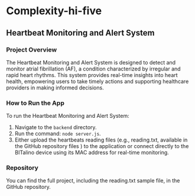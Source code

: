 # Complexity-hi-five
## Heartbeat Monitoring and Alert System

### Project Overview
The Heartbeat Monitoring and Alert System is designed to detect and monitor atrial fibrillation (AF), a condition characterized by irregular and rapid heart rhythms. This system provides real-time insights into heart health, empowering users to take timely actions and supporting healthcare providers in making informed decisions.

### How to Run the App
To run the Heartbeat Monitoring and Alert System:
1. Navigate to the `backend` directory.
2. Run the command: `node server.js`.
3. Either upload the heartbeats reading files (e.g., reading.txt, available in the GitHub repository files ) to the application or connect directly to the BITalino device using its MAC address for real-time monitoring.

### Repository

You can find the full project, including the reading.txt sample file, in the GitHub repository.


